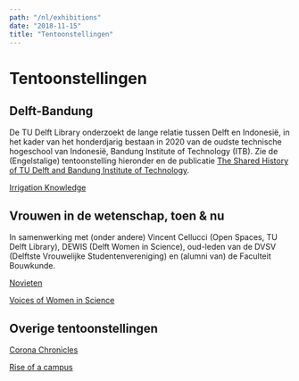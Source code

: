 ```yaml
---
path: "/nl/exhibitions"
date: "2018-11-15"
title: "Tentoonstellingen"
---
```


# Tentoonstellingen

## Delft-Bandung
De TU Delft Library onderzoekt de lange relatie tussen Delft en Indonesië, in het kader van het honderdjarig bestaan in 2020 van de oudste technische hogeschool van Indonesië, Bandung Institute of Technology (ITB). Zie de (Engelstalige) tentoonstelling hieronder en de publicatie [The Shared History of TU Delft and Bandung Institute of Technology](/en/publications/tu-itb).

<div class="blocks">
<div class="block tint yellow cutcorners w-4 h-4 image">

[Irrigation Knowledge](/nl/exhibitions/irrigation-knowledge)
</div>
</div>

## Vrouwen in de wetenschap, toen & nu
In samenwerking met (onder andere) Vincent Cellucci (Open Spaces, TU Delft Library), DEWIS (Delft Women in Science), oud-leden van de DVSV (Delftste Vrouwelijke Studentenvereniging) en (alumni van) de Faculteit Bouwkunde.

<div class="blocks">
<div class="block tint yellow cutcorners w-4 h-4 image">

[Novieten](/nl/exhibitions/novieten)
</div>
<div class="block tint yellow cutcorners w-4 h-4 image">

[Voices of Women in Science](/nl/exhibitions/voices-of-wis)
</div>

</div>

## Overige tentoonstellingen

<div class="blocks">
<div class="block tint yellow cutcorners w-4 h-4 image">

[Corona Chronicles](/en/exhibitions/corona-chronicles)
</div>
<div class="block tint yellow cutcorners w-4 h-4 image">

[Rise of a campus](/en/exhibitions/rise-of-a-campus)
</div>

</div>